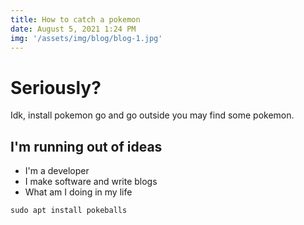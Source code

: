 ```yaml
---
title: How to catch a pokemon
date: August 5, 2021 1:24 PM
img: '/assets/img/blog/blog-1.jpg'
---
```


# Seriously?

Idk, install pokemon go and go outside you may find some pokemon.


## I'm running out of ideas

- I'm a developer
- I make software and write blogs
- What am I doing in my life

```
sudo apt install pokeballs
```